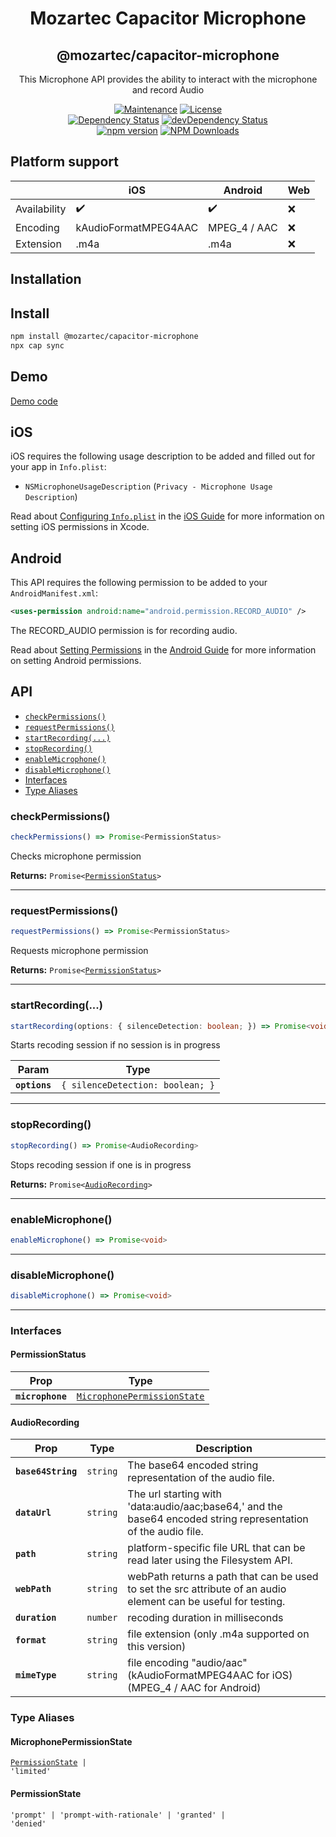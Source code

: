 <div align="center">
  <h1>Mozartec Capacitor Microphone</h1>
  <h2>@mozartec/capacitor-microphone</h2>

This Microphone API provides the ability to interact with the microphone and record Audio

[![Maintenance](https://img.shields.io/badge/maintained-yes-green.svg)](https://github.com/mozartec/capacitor-microphone/graphs/commit-activity) [![License](https://img.shields.io/npm/l/@mozartec/capacitor-microphone.svg)](/LICENSE) 
  <br>
[![Dependency Status](https://david-dm.org/mozartec/capacitor-microphone.svg)](https://david-dm.org/mozartec/capacitor-microphone) [![devDependency Status](https://david-dm.org/mozartec/capacitor-microphone/dev-status.svg)](https://david-dm.org/mozartec/capacitor-microphone?type=dev)
  <br>
[![npm version](https://badge.fury.io/js/%40mozartec%2Fcapacitor-microphone.svg)](https://www.npmjs.com/package/@mozartec/capacitor-microphone) [![NPM Downloads](https://img.shields.io/npm/dw/@mozartec/capacitor-microphone)](https://www.npmjs.com/package/@mozartec/capacitor-microphone)
</div>
  
## Platform support
|              | iOS                  | Android            | Web                |
| ------------ |--------------------- | ------------------ | ------------------ |
| Availability | :heavy_check_mark:   | :heavy_check_mark: | :x:                |
| Encoding     | kAudioFormatMPEG4AAC | MPEG_4 / AAC       | :x:                |
| Extension    | .m4a                 | .m4a               | :x:                |


## Installation

## Install

```bash
npm install @mozartec/capacitor-microphone
npx cap sync
```

## Demo
[Demo code](_demo/)

## iOS

iOS requires the following usage description to be added and filled out for your app in `Info.plist`:

- `NSMicrophoneUsageDescription` (`Privacy - Microphone Usage Description`)

Read about [Configuring `Info.plist`](https://capacitorjs.com/docs/ios/configuration#configuring-infoplist) in the [iOS Guide](https://capacitorjs.com/docs/ios) for more information on setting iOS permissions in Xcode.

## Android

This API requires the following permission to be added to your `AndroidManifest.xml`:

```xml
<uses-permission android:name="android.permission.RECORD_AUDIO" />
```

The RECORD_AUDIO permission is for recording audio.

Read about [Setting Permissions](https://capacitorjs.com/docs/android/configuration#setting-permissions) in the [Android Guide](https://capacitorjs.com/docs/android) for more information on setting Android permissions.


## API

<docgen-index>

* [`checkPermissions()`](#checkpermissions)
* [`requestPermissions()`](#requestpermissions)
* [`startRecording(...)`](#startrecording)
* [`stopRecording()`](#stoprecording)
* [`enableMicrophone()`](#enablemicrophone)
* [`disableMicrophone()`](#disablemicrophone)
* [Interfaces](#interfaces)
* [Type Aliases](#type-aliases)

</docgen-index>

<docgen-api>
<!--Update the source file JSDoc comments and rerun docgen to update the docs below-->

### checkPermissions()

```typescript
checkPermissions() => Promise<PermissionStatus>
```

Checks microphone permission

**Returns:** <code>Promise&lt;<a href="#permissionstatus">PermissionStatus</a>&gt;</code>

--------------------


### requestPermissions()

```typescript
requestPermissions() => Promise<PermissionStatus>
```

Requests microphone permission

**Returns:** <code>Promise&lt;<a href="#permissionstatus">PermissionStatus</a>&gt;</code>

--------------------


### startRecording(...)

```typescript
startRecording(options: { silenceDetection: boolean; }) => Promise<void>
```

Starts recoding session if no session is in progress

| Param         | Type                                        |
| ------------- | ------------------------------------------- |
| **`options`** | <code>{ silenceDetection: boolean; }</code> |

--------------------


### stopRecording()

```typescript
stopRecording() => Promise<AudioRecording>
```

Stops recoding session if one is in progress

**Returns:** <code>Promise&lt;<a href="#audiorecording">AudioRecording</a>&gt;</code>

--------------------


### enableMicrophone()

```typescript
enableMicrophone() => Promise<void>
```

--------------------


### disableMicrophone()

```typescript
disableMicrophone() => Promise<void>
```

--------------------


### Interfaces


#### PermissionStatus

| Prop             | Type                                                                            |
| ---------------- | ------------------------------------------------------------------------------- |
| **`microphone`** | <code><a href="#microphonepermissionstate">MicrophonePermissionState</a></code> |


#### AudioRecording

| Prop               | Type                | Description                                                                                                     |
| ------------------ | ------------------- | --------------------------------------------------------------------------------------------------------------- |
| **`base64String`** | <code>string</code> | The base64 encoded string representation of the audio file.                                                     |
| **`dataUrl`**      | <code>string</code> | The url starting with 'data:audio/aac;base64,' and the base64 encoded string representation of the audio file.  |
| **`path`**         | <code>string</code> | platform-specific file URL that can be read later using the Filesystem API.                                     |
| **`webPath`**      | <code>string</code> | webPath returns a path that can be used to set the src attribute of an audio element can be useful for testing. |
| **`duration`**     | <code>number</code> | recoding duration in milliseconds                                                                               |
| **`format`**       | <code>string</code> | file extension (only .m4a supported on this version)                                                            |
| **`mimeType`**     | <code>string</code> | file encoding "audio/aac" (kAudioFormatMPEG4AAC for iOS) (MPEG_4 / AAC for Android)                             |


### Type Aliases


#### MicrophonePermissionState

<code><a href="#permissionstate">PermissionState</a> | 'limited'</code>


#### PermissionState

<code>'prompt' | 'prompt-with-rationale' | 'granted' | 'denied'</code>

</docgen-api>
